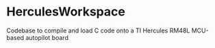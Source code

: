# HerculesWorkspace
Codebase to compile and load C code onto a TI Hercules RM48L MCU-based autopilot board 
